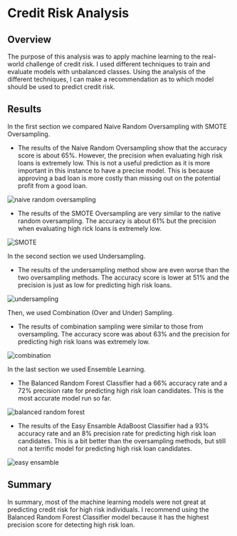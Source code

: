 # Credit Risk Analysis

## Overview
The purpose of this analysis was to apply machine learning to the real-world challenge of credit risk. I used different techniques to train and evaluate models with unbalanced classes. Using the analysis of the different techniques, I can make a recommendation as to which model should be used to predict credit risk.

## Results

In the first section we compared Naive Random Oversampling with SMOTE Oversampling.
- The results of the Naive Random Oversampling show that the accuracy score is about 65%. However, the precision when evaluating high risk loans is extremely low. This is not a useful prediction as it is more important in this instance to have a precise model. This is because approving a bad loan is more costly than missing out on the potential profit from a good loan.

![naive random oversampling](https://user-images.githubusercontent.com/74469315/113512607-6b3d9200-9533-11eb-8e7f-4b66fad9df02.PNG)

- The results of the SMOTE Oversampling are very similar to the native random oversampling. The accuracy is about 61% but the precision when evaluating high rick loans is extremely low.

![SMOTE](https://user-images.githubusercontent.com/74469315/113512611-6d9fec00-9533-11eb-9495-0c42979eac69.PNG)

In the second section we used Undersampling. 
- The results of the undersampling method show are even worse than the two oversampling methods. The accuracy score is lower at 51% and the precision is just as low for predicting high risk loans. 

![undersampling](https://user-images.githubusercontent.com/74469315/113512612-6f69af80-9533-11eb-88bb-a4aef98f50bb.PNG)

Then, we used Combination (Over and Under) Sampling.
- The results of combination sampling were similar to those from oversampling. The accuracy score was about 63% and the precision for predicting high risk loans was extremely low.

![combination](https://user-images.githubusercontent.com/74469315/113512602-6842a180-9533-11eb-84a1-22ebfa4bd7bc.PNG)

In the last section we used Ensemble Learning.
- The Balanced Random Forest Classifier had a 66% accuracy rate and a 72% precision rate for predicting high risk loan candidates. This is the most accurate model run so far.

![balanced random forest](https://user-images.githubusercontent.com/74469315/113512583-5103b400-9533-11eb-86e1-4210561048a2.PNG)

- The results of the Easy Ensamble AdaBoost Classifier had a 93% accuracy rate and an 8% precision rate for predicting high risk loan candidates. This is a bit better than the oversampling methods, but still not a terrific model for predicting high risk loan candidates.

![easy ensamble](https://user-images.githubusercontent.com/74469315/113512603-6973ce80-9533-11eb-83a8-91e31091fcb7.PNG)

## Summary
In summary, most of the machine learning models were not great at predicting credit risk for high risk individuals. I recommend using the Balanced Random Forest Classifier model because it has the highest precision score for detecting high risk loan.
